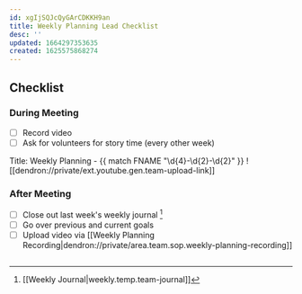 ```yaml
---
id: xgIjSQJcQyGArCDKKH9an
title: Weekly Planning Lead Checklist
desc: ''
updated: 1664297353635
created: 1625575868274
---
```


## Checklist

### During Meeting
- [ ] Record video
- [ ] Ask for volunteers for story time (every other week)

Title: Weekly Planning - {{ match FNAME "\d{4}-\d{2}-\d{2}" }}
![[dendron://private/ext.youtube.gen.team-upload-link]]

### After Meeting
- [ ] Close out last week's weekly journal [^1]
- [ ] Go over previous and current goals 
- [ ] Upload video via [[Weekly Planning Recording|dendron://private/area.team.sop.weekly-planning-recording]]
##

[^1]: [[Weekly Journal|weekly.temp.team-journal]] 
[^2]: [[After|templates.weekly-planning.team#after]]
[^meet-gdoc]: [meet gdoc](https://docs.google.com/document/d/1GEZfMMHLmz5AIvGoZrjM24TL7r_XjlmuerjEa2L9Pmo/edit#)
